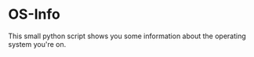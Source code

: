 # OS-Info
This small python script shows you some information about the operating system you're on.

